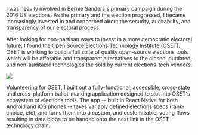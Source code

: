 I was heavily involved in Bernie Sanders's primary campaign during the 2016 US elections. As the primary and the election progressed, I became increasingly invested in and concerned about the security, auditability, and transparency of our electoral process.

After looking for non-partisan ways to invest in a more democratic electoral future, I found the [Open Source Elections Technology Institute](http://www.osetfoundation.org/) (OSET). OSET is working to build a full suite of quality open-source elections tools which will be afforable and transparent alternatives to the closed, outdated, and non-auditable technologies the sold by current elections-tech vendors.

[![](https://dl.dropboxusercontent.com/s/lsand020m104174/Ballot.jpg?dl=0)](https://github.com/sashafklein/ballot-marker)

Volunteering for OSET, I built out a fully-functional, accessible, cross-state and cross-platform ballot-marking application designed to slot into OSET's ecosystem of elections tools. The app -- built in React Native for both Android and iOS phones -- takes variably defined elections specs (rank-choice, etc), and turns them into a custom, and customizable, voting flows resulting in data blobs to be handed onto the next link in the OSET technology chain.
